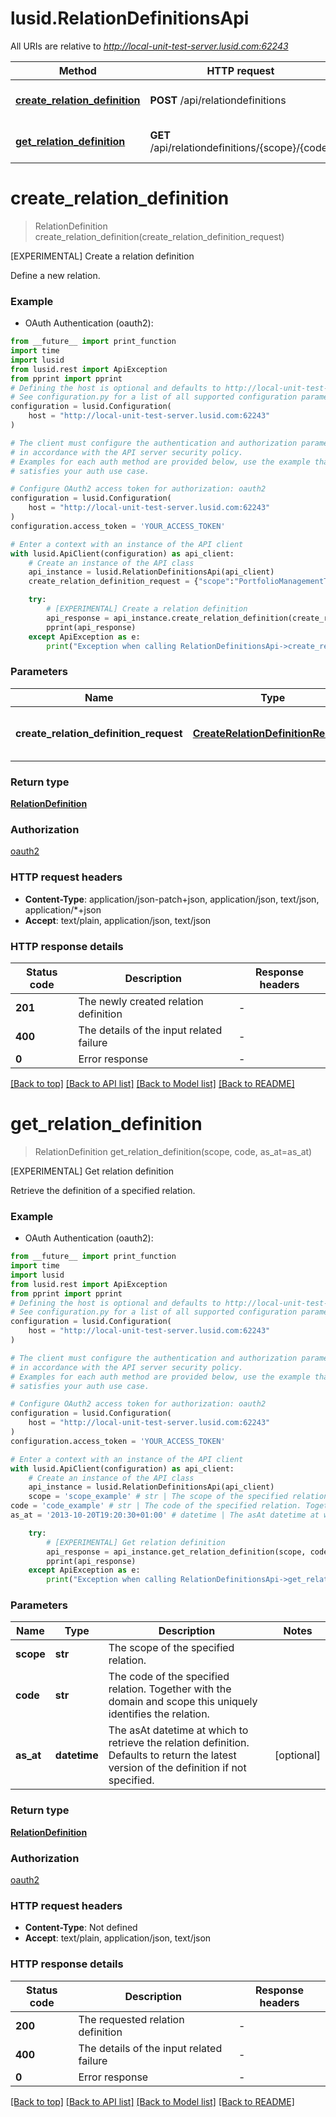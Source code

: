 # lusid.RelationDefinitionsApi

All URIs are relative to *http://local-unit-test-server.lusid.com:62243*

Method | HTTP request | Description
------------- | ------------- | -------------
[**create_relation_definition**](RelationDefinitionsApi.md#create_relation_definition) | **POST** /api/relationdefinitions | [EXPERIMENTAL] Create a relation definition
[**get_relation_definition**](RelationDefinitionsApi.md#get_relation_definition) | **GET** /api/relationdefinitions/{scope}/{code} | [EXPERIMENTAL] Get relation definition


# **create_relation_definition**
> RelationDefinition create_relation_definition(create_relation_definition_request)

[EXPERIMENTAL] Create a relation definition

Define a new relation.

### Example

* OAuth Authentication (oauth2):
```python
from __future__ import print_function
import time
import lusid
from lusid.rest import ApiException
from pprint import pprint
# Defining the host is optional and defaults to http://local-unit-test-server.lusid.com:62243
# See configuration.py for a list of all supported configuration parameters.
configuration = lusid.Configuration(
    host = "http://local-unit-test-server.lusid.com:62243"
)

# The client must configure the authentication and authorization parameters
# in accordance with the API server security policy.
# Examples for each auth method are provided below, use the example that
# satisfies your auth use case.

# Configure OAuth2 access token for authorization: oauth2
configuration = lusid.Configuration(
    host = "http://local-unit-test-server.lusid.com:62243"
)
configuration.access_token = 'YOUR_ACCESS_TOKEN'

# Enter a context with an instance of the API client
with lusid.ApiClient(configuration) as api_client:
    # Create an instance of the API class
    api_instance = lusid.RelationDefinitionsApi(api_client)
    create_relation_definition_request = {"scope":"PortfolioManagementTeam","code":"Traders","sourceEntityDomain":"Portfolio","targetEntityDomain":"Person","displayName":"Authorised traders to trade for specific portfolio ","outwardDescription":"can be traded by","inwardDescription":"can trade with portfolio","lifeTime":"TimeVariant","constraintStyle":"Collection"} # CreateRelationDefinitionRequest | The definition of the new relation.

    try:
        # [EXPERIMENTAL] Create a relation definition
        api_response = api_instance.create_relation_definition(create_relation_definition_request)
        pprint(api_response)
    except ApiException as e:
        print("Exception when calling RelationDefinitionsApi->create_relation_definition: %s\n" % e)
```

### Parameters

Name | Type | Description  | Notes
------------- | ------------- | ------------- | -------------
 **create_relation_definition_request** | [**CreateRelationDefinitionRequest**](CreateRelationDefinitionRequest.md)| The definition of the new relation. | 

### Return type

[**RelationDefinition**](RelationDefinition.md)

### Authorization

[oauth2](../README.md#oauth2)

### HTTP request headers

 - **Content-Type**: application/json-patch+json, application/json, text/json, application/*+json
 - **Accept**: text/plain, application/json, text/json

### HTTP response details
| Status code | Description | Response headers |
|-------------|-------------|------------------|
**201** | The newly created relation definition |  -  |
**400** | The details of the input related failure |  -  |
**0** | Error response |  -  |

[[Back to top]](#) [[Back to API list]](../README.md#documentation-for-api-endpoints) [[Back to Model list]](../README.md#documentation-for-models) [[Back to README]](../README.md)

# **get_relation_definition**
> RelationDefinition get_relation_definition(scope, code, as_at=as_at)

[EXPERIMENTAL] Get relation definition

Retrieve the definition of a specified relation.

### Example

* OAuth Authentication (oauth2):
```python
from __future__ import print_function
import time
import lusid
from lusid.rest import ApiException
from pprint import pprint
# Defining the host is optional and defaults to http://local-unit-test-server.lusid.com:62243
# See configuration.py for a list of all supported configuration parameters.
configuration = lusid.Configuration(
    host = "http://local-unit-test-server.lusid.com:62243"
)

# The client must configure the authentication and authorization parameters
# in accordance with the API server security policy.
# Examples for each auth method are provided below, use the example that
# satisfies your auth use case.

# Configure OAuth2 access token for authorization: oauth2
configuration = lusid.Configuration(
    host = "http://local-unit-test-server.lusid.com:62243"
)
configuration.access_token = 'YOUR_ACCESS_TOKEN'

# Enter a context with an instance of the API client
with lusid.ApiClient(configuration) as api_client:
    # Create an instance of the API class
    api_instance = lusid.RelationDefinitionsApi(api_client)
    scope = 'scope_example' # str | The scope of the specified relation.
code = 'code_example' # str | The code of the specified relation. Together with the domain and scope this uniquely              identifies the relation.
as_at = '2013-10-20T19:20:30+01:00' # datetime | The asAt datetime at which to retrieve the relation definition. Defaults to return              the latest version of the definition if not specified. (optional)

    try:
        # [EXPERIMENTAL] Get relation definition
        api_response = api_instance.get_relation_definition(scope, code, as_at=as_at)
        pprint(api_response)
    except ApiException as e:
        print("Exception when calling RelationDefinitionsApi->get_relation_definition: %s\n" % e)
```

### Parameters

Name | Type | Description  | Notes
------------- | ------------- | ------------- | -------------
 **scope** | **str**| The scope of the specified relation. | 
 **code** | **str**| The code of the specified relation. Together with the domain and scope this uniquely              identifies the relation. | 
 **as_at** | **datetime**| The asAt datetime at which to retrieve the relation definition. Defaults to return              the latest version of the definition if not specified. | [optional] 

### Return type

[**RelationDefinition**](RelationDefinition.md)

### Authorization

[oauth2](../README.md#oauth2)

### HTTP request headers

 - **Content-Type**: Not defined
 - **Accept**: text/plain, application/json, text/json

### HTTP response details
| Status code | Description | Response headers |
|-------------|-------------|------------------|
**200** | The requested relation definition |  -  |
**400** | The details of the input related failure |  -  |
**0** | Error response |  -  |

[[Back to top]](#) [[Back to API list]](../README.md#documentation-for-api-endpoints) [[Back to Model list]](../README.md#documentation-for-models) [[Back to README]](../README.md)

